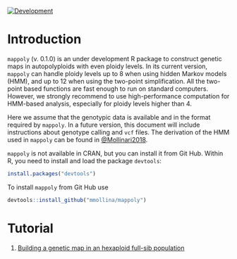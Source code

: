 
<!-- [![Build Status](https://travis-ci.org/mmollina/MAPPoly.svg?branch=master)](https://travis-ci.org/mmollina/MAPPoly) -->

[![Development](https://img.shields.io/badge/development-active-blue.svg)](https://img.shields.io/badge/development-active-blue.svg)

# Introduction

`mappoly` (v. 0.1.0) is an under development R package to construct genetic maps in autopolyploids with even ploidy levels. In its current version, `mappoly` can handle ploidy levels up to 8 when using hidden Markov models (HMM), and up to 12 when using the two-point simplification. All the two-point based functions are fast enough to run on standard computers. However, we strongly recommend to use high-performance computation for HMM-based analysis, especially for ploidy levels higher than 4. 

Here we assume that the genotypic data is available and in the format required by `mappoly`. In a future version, this document will include instructions about genotype calling and `vcf` files. The derivation of the HMM used in `mappoly` can be found in [@Mollinari2018](https://doi.org/10.1101/415232 ). 

`mappoly` is not available in CRAN, but you can install it from Git Hub. Within R, you need to install and load the package `devtools`:

```R
install.packages("devtools")
```
To install `mappoly` from Git Hub use

```R
devtools::install_github("mmollina/mappoly")
```

# Tutorial

1. [Building a genetic map in an hexaploid full-sib population](http://)
